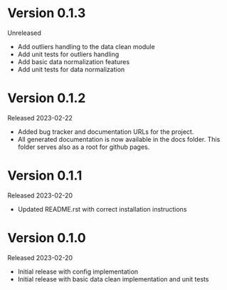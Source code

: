# Version 0.1.3

Unreleased

-   Add outliers handling to the data clean module
-   Add unit tests for outliers handling
-   Add basic data normalization features
-   Add unit tests for data normalization

# Version 0.1.2

Released 2023-02-22

-   Added bug tracker and documentation URLs for the project.
-   All generated documentation is now available in the docs folder.
    This folder serves also as a root for github pages.

# Version 0.1.1

Released 2023-02-20

-   Updated README.rst with correct installation instructions

# Version 0.1.0

Released 2023-02-20

-   Initial release with config implementation
-   Initial release with basic data clean implementation and unit tests
